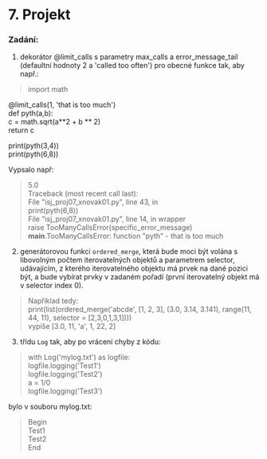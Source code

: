 # 7. Projekt

### Zadání:  
1. dekorátor @limit_calls s parametry max_calls a error_message_tail (defaultní hodnoty 2 a 'called too often') pro obecné funkce tak,
aby např.:  
  
> import math  
  
@limit_calls(1, 'that is too much')  
def pyth(a,b):  
    c = math.sqrt(a**2 + b ** 2)  
    return c  

print(pyth(3,4))  
print(pyth(6,8))  
  
Vypsalo např:  

>5.0  
Traceback (most recent call last):  
  File "isj_proj07_xnovak01.py", line 43, in <module>  
    print(pyth(6,8))  
  File "isj_proj07_xnovak01.py", line 14, in wrapper  
    raise TooManyCallsError(specific_error_message)  
__main__.TooManyCallsError: function "pyth" - that is too much  
  
2. generátorovou funkci ```ordered_merge```, která bude moci být volána s libovolným počtem iterovatelných objektů a parametrem selector,
udávajícím, z kterého iterovatelného objektu má prvek na dané pozici být, a bude vybírat prvky v zadaném pořadí
(první iterovatelný objekt má v selector index 0).  
>Například tedy:  
print(list(ordered_merge('abcde', [1, 2, 3], (3.0, 3.14, 3.141), range(11, 44, 11), selector = [2,3,0,1,3,1])))  
vypíše [3.0, 11, 'a', 1, 22, 2]  
  
3. třídu ```Log``` tak, aby po vrácení chyby z kódu:  
 
>with Log('mylog.txt') as logfile:  
    logfile.logging('Test1')  
    logfile.logging('Test2')  
    a = 1/0  
    logfile.logging('Test3')  
  
bylo v souboru mylog.txt:  
>Begin  
Test1  
Test2  
End  
